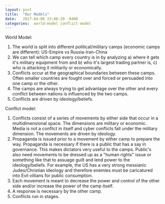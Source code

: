 ```yaml
---
layout: post
title:  "Our Models"
date:   2017-04-06 23:06:20 -0400
categories:  world-model conflict-model
---
```



World Model:


1. The world is split into different political/military camps (economic camps are different):
US-Empire vs Russia-Iran-China
1. We can tell which camp every country is in by analyzing a) where it gets it's military equipment from and b) who it's largest trading partner is, c) who is attacking it militarily or economically.  
2. Conflicts occur at the geographical boundaries between these camps. Often smaller countries are fought over and forced or persuaded into one camp or the other. 
3. The camps are always trying to get advantage over the other and every conflict between nations is influenced by the two camps.
4. Conflicts are driven by ideology/beliefs.

<!--excerpt-->

Conflict model:

1. Conflicts consist of a series of movements by either side that occur in a multidimensional space. The dimensions are military or economic.  Media is not a conflict in itself and cyber conflicts fall under the military dimension. The movements are driven by ideology.
2. Propaganda is issued prior to a movement by either camp to prepare the way. Propaganda is necessary if there is a public that has a say in governance.  This makes dictators very useful to the camps. Public's also need movements to be dressed up as a "human rights" issue or something like that to assuage guilt and lend power to the ideology/beliefs. For example, the US has a very strong messianic Judeo/Christian ideology and therefore enemies must be caricatured into Evil villians for public consumption. 
2. Each movement is meant to decrease the power and control of the other side and/or increase the power of the camp itself. 
3. A response is necessary by the other camp. 
4. Conflicts run in stages. 